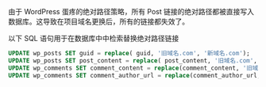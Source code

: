 由于 WordPress 蛋疼的绝对路径策略，所有 Post 链接的绝对路径都被直接写入数据库。这导致在项目域名更换后，所有的链接都失效了。

以下 SQL 语句用于在数据库中中检索替换绝对路径链接

```sql
UPDATE wp_posts SET guid = replace( guid, '旧域名.com', '新域名.com');
UPDATE wp_posts SET post_content = replace( post_content, '旧域名.com', '新域名.com');
UPDATE wp_comments SET comment_content = replace(comment_content, '旧域名.com', '新域名.com');
UPDATE wp_comments SET comment_author_url = replace(comment_author_url, '旧域名.com', '新域名.com');
```

